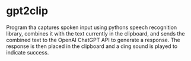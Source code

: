 # gpt2clip
Program tha captures spoken input using pythons speech recognition library, combines it with the text currently in the clipboard, and sends the combined text to the OpenAI ChatGPT API to generate a response. The response is then placed in the clipboard and a ding sound is played to indicate success.
